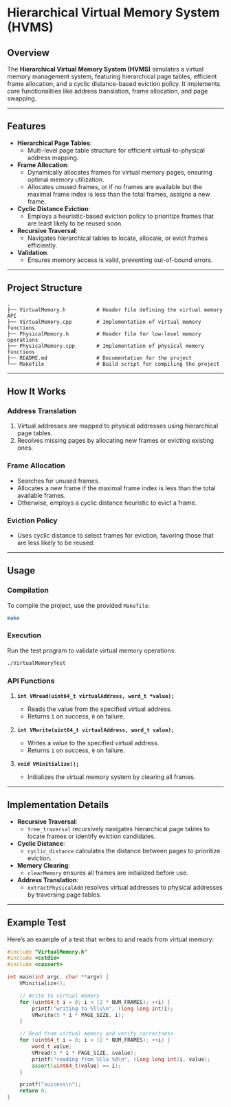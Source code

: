 
# **Hierarchical Virtual Memory System (HVMS)**

## **Overview**
The **Hierarchical Virtual Memory System (HVMS)** simulates a virtual memory management system, featuring hierarchical page tables, efficient frame allocation, and a cyclic distance-based eviction policy. It implements core functionalities like address translation, frame allocation, and page swapping.

---

## **Features**
- **Hierarchical Page Tables**:
    - Multi-level page table structure for efficient virtual-to-physical address mapping.
- **Frame Allocation**:
    - Dynamically allocates frames for virtual memory pages, ensuring optimal memory utilization.
    - Allocates unused frames, or if no frames are available but the maximal frame index is less than the total frames, assigns a new frame.
- **Cyclic Distance Eviction**:
    - Employs a heuristic-based eviction policy to prioritize frames that are least likely to be reused soon.
- **Recursive Traversal**:
    - Navigates hierarchical tables to locate, allocate, or evict frames efficiently.
- **Validation**:
    - Ensures memory access is valid, preventing out-of-bound errors.

---

## **Project Structure**
```
.
├── VirtualMemory.h          # Header file defining the virtual memory API
├── VirtualMemory.cpp        # Implementation of virtual memory functions
├── PhysicalMemory.h         # Header file for low-level memory operations
├── PhysicalMemory.cpp       # Implementation of physical memory functions
├── README.md                # Documentation for the project
└── Makefile                 # Build script for compiling the project
```

---

## **How It Works**
### **Address Translation**
1. Virtual addresses are mapped to physical addresses using hierarchical page tables.
2. Resolves missing pages by allocating new frames or evicting existing ones.

### **Frame Allocation**
- Searches for unused frames.
- Allocates a new frame if the maximal frame index is less than the total available frames.
- Otherwise, employs a cyclic distance heuristic to evict a frame.

### **Eviction Policy**
- Uses cyclic distance to select frames for eviction, favoring those that are less likely to be reused.

---

## **Usage**
### **Compilation**
To compile the project, use the provided `Makefile`:
```bash
make
```

### **Execution**
Run the test program to validate virtual memory operations:
```bash
./VirtualMemoryTest
```

### **API Functions**
1. **`int VMread(uint64_t virtualAddress, word_t *value);`**
    - Reads the value from the specified virtual address.
    - Returns `1` on success, `0` on failure.

2. **`int VMwrite(uint64_t virtualAddress, word_t value);`**
    - Writes a value to the specified virtual address.
    - Returns `1` on success, `0` on failure.

3. **`void VMinitialize();`**
    - Initializes the virtual memory system by clearing all frames.

---

## **Implementation Details**
- **Recursive Traversal**:
    - `tree_traversal` recursively navigates hierarchical page tables to locate frames or identify eviction candidates.
- **Cyclic Distance**:
    - `cyclic_distance` calculates the distance between pages to prioritize eviction.
- **Memory Clearing**:
    - `clearMemory` ensures all frames are initialized before use.
- **Address Translation**:
    - `extractPhysicalAdd` resolves virtual addresses to physical addresses by traversing page tables.

---

## **Example Test**
Here’s an example of a test that writes to and reads from virtual memory:
```cpp
#include "VirtualMemory.h"
#include <cstdio>
#include <cassert>

int main(int argc, char **argv) {
    VMinitialize();

    // Write to virtual memory
    for (uint64_t i = 0; i < (2 * NUM_FRAMES); ++i) {
        printf("writing to %llu\n", (long long int)i);
        VMwrite(5 * i * PAGE_SIZE, i);
    }

    // Read from virtual memory and verify correctness
    for (uint64_t i = 0; i < (2 * NUM_FRAMES); ++i) {
        word_t value;
        VMread(5 * i * PAGE_SIZE, &value);
        printf("reading from %llu %d\n", (long long int)i, value);
        assert(uint64_t(value) == i);
    }

    printf("success\n");
    return 0;
}
```